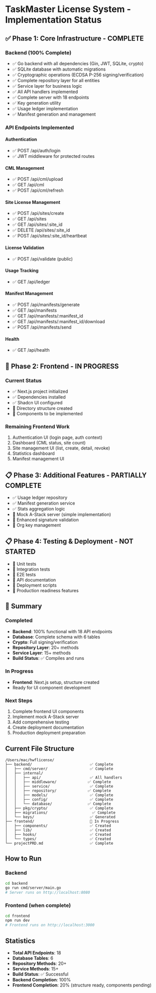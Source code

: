 # TaskMaster License System - Implementation Status

## ✅ Phase 1: Core Infrastructure - COMPLETE

### Backend (100% Complete)
- ✅ Go backend with all dependencies (Gin, JWT, SQLite, crypto)
- ✅ SQLite database with automatic migrations
- ✅ Cryptographic operations (ECDSA P-256 signing/verification)
- ✅ Complete repository layer for all entities
- ✅ Service layer for business logic
- ✅ All API handlers implemented
- ✅ Complete server with 18 endpoints
- ✅ Key generation utility
- ✅ Usage ledger implementation
- ✅ Manifest generation and management

### API Endpoints Implemented

#### Authentication
- ✅ POST /api/auth/login
- ✅ JWT middleware for protected routes

#### CML Management
- ✅ POST /api/cml/upload
- ✅ GET /api/cml
- ✅ POST /api/cml/refresh

#### Site License Management
- ✅ POST /api/sites/create
- ✅ GET /api/sites
- ✅ GET /api/sites/:site_id
- ✅ DELETE /api/sites/:site_id
- ✅ POST /api/sites/:site_id/heartbeat

#### License Validation
- ✅ POST /api/validate (public)

#### Usage Tracking
- ✅ GET /api/ledger

#### Manifest Management
- ✅ POST /api/manifests/generate
- ✅ GET /api/manifests
- ✅ GET /api/manifests/:manifest_id
- ✅ GET /api/manifests/:manifest_id/download
- ✅ POST /api/manifests/send

#### Health
- ✅ GET /api/health

## 🚧 Phase 2: Frontend - IN PROGRESS

### Current Status
- ✅ Next.js project initialized
- ✅ Dependencies installed
- ✅ Shadcn UI configured
- 🔄 Directory structure created
- 🔄 Components to be implemented

### Remaining Frontend Work
1. Authentication UI (login page, auth context)
2. Dashboard (CML status, site count)
3. Site management UI (list, create, detail, revoke)
4. Statistics dashboard
5. Manifest management UI

## 📋 Phase 3: Additional Features - PARTIALLY COMPLETE

- ✅ Usage ledger repository
- ✅ Manifest generation service
- ✅ Stats aggregation logic
- 🔄 Mock A-Stack server (simple implementation)
- 🔄 Enhanced signature validation
- 🔄 Org key management

## 📋 Phase 4: Testing & Deployment - NOT STARTED

- 🔄 Unit tests
- 🔄 Integration tests
- 🔄 E2E tests
- 🔄 API documentation
- 🔄 Deployment scripts
- 🔄 Production readiness features

## 🎯 Summary

### Completed
- **Backend**: 100% functional with 18 API endpoints
- **Database**: Complete schema with 6 tables
- **Crypto**: Full signing/verification
- **Repository Layer**: 20+ methods
- **Service Layer**: 15+ methods
- **Build Status**: ✅ Compiles and runs

### In Progress
- **Frontend**: Next.js setup, structure created
- Ready for UI component development

### Next Steps
1. Complete frontend UI components
2. Implement mock A-Stack server
3. Add comprehensive testing
4. Create deployment documentation
5. Production deployment preparation

## Current File Structure

```
/Users/mac/hwflicense/
├── backend/                          ✅ Complete
│   ├── cmd/server/                   ✅ Complete
│   ├── internal/
│   │   ├── api/                      ✅ All handlers
│   │   ├── middleware/              ✅ Complete
│   │   ├── service/                  ✅ Complete
│   │   ├── repository/              ✅ Complete
│   │   ├── models/                   ✅ Complete
│   │   ├── config/                   ✅ Complete
│   │   └── database/                ✅ Complete
│   ├── pkg/crypto/                   ✅ Complete
│   ├── migrations/                    ✅ Complete
│   └── keys/                         ✅ Generated
├── frontend/                         🚧 In Progress
│   ├── components/                   ✅ Created
│   ├── lib/                          ✅ Created
│   ├── hooks/                        ✅ Created
│   └── types/                        ✅ Created
└── projectPRD.md                     ✅ Complete
```

## How to Run

### Backend
```bash
cd backend
go run cmd/server/main.go
# Server runs on http://localhost:8080
```

### Frontend (when complete)
```bash
cd frontend
npm run dev
# Frontend runs on http://localhost:3000
```

## Statistics

- **Total API Endpoints**: 18
- **Database Tables**: 6
- **Repository Methods**: 20+
- **Service Methods**: 15+
- **Build Status**: ✅ Successful
- **Backend Completion**: 100%
- **Frontend Completion**: 20% (structure ready, components pending)

